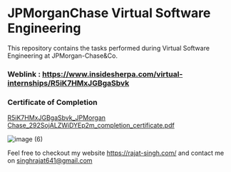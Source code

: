 # JPMorganChase Virtual Software Engineering
This repository contains the tasks performed during Virtual Software Engineering at JPMorgan-Chase&amp;Co.
### Weblink : https://www.insidesherpa.com/virtual-internships/R5iK7HMxJGBgaSbvk
### Certificate of Completion
[R5iK7HMxJGBgaSbvk_JPMorgan Chase_292SojALZWiDYEp2m_completion_certificate.pdf](https://github.com/rajat641/JPMorganChase-VirtualSoftwareEngineering/files/4632173/R5iK7HMxJGBgaSbvk_JPMorgan.Chase_292SojALZWiDYEp2m_completion_certificate.pdf)

![image (6)](https://user-images.githubusercontent.com/8374949/82010745-d20a4200-9627-11ea-854d-18500eff49f6.png)

Feel free to checkout my website https://rajat-singh.com/ and contact me on singhrajat641@gmail.com

